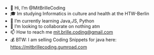 - 👋 Hi, I’m @MitBrilleCoding
- 🎓 Im studying Informatics in culture and health at the HTW-Berlin
- 🌱 I’m currently learning Java,JS, Python
- 💞️ I’m looking to collaborate on nothing atm
- 📫 How to reach me mit.brille.coding@gmail.com
- 💰 BTW: I am selling Coding Snippets for java here: https://mitbrillecoding.gumroad.com


<!---
MitBrilleCoding/MitBrilleCoding is a ✨ special ✨ repository because its `README.md` (this file) appears on your GitHub profile.
You can click the Preview link to take a look at your changes.
--->
